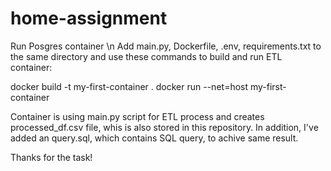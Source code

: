 # home-assignment

Run Posgres container \n
Add main.py, Dockerfile, .env, requirements.txt to the same directory and use these commands to build and run ETL container:

docker build -t my-first-container . 
docker run --net=host my-first-container

Container is using main.py script for ETL process and creates processed_df.csv file, whis is also stored in this repository. In addition, I've added an query.sql, which contains SQL query, to achive same result.

Thanks for the task!
